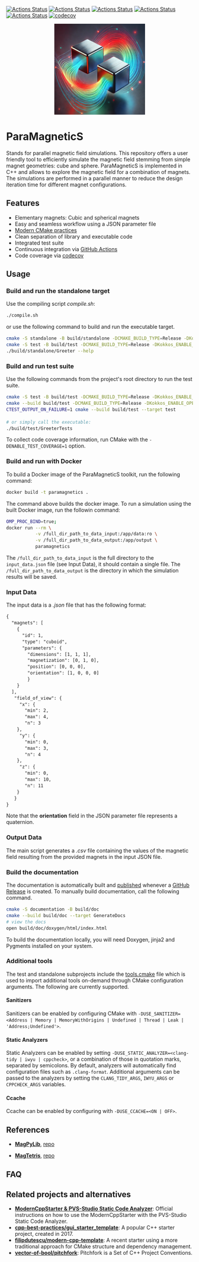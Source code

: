 [![Actions Status](https://github.com/TheLartians/ModernCppStarter/workflows/MacOS/badge.svg)](https://github.com/TheLartians/ModernCppStarter/actions)
[![Actions Status](https://github.com/TheLartians/ModernCppStarter/workflows/Windows/badge.svg)](https://github.com/TheLartians/ModernCppStarter/actions)
[![Actions Status](https://github.com/TheLartians/ModernCppStarter/workflows/Ubuntu/badge.svg)](https://github.com/TheLartians/ModernCppStarter/actions)
[![Actions Status](https://github.com/TheLartians/ModernCppStarter/workflows/Style/badge.svg)](https://github.com/TheLartians/ModernCppStarter/actions)
[![Actions Status](https://github.com/TheLartians/ModernCppStarter/workflows/Install/badge.svg)](https://github.com/TheLartians/ModernCppStarter/actions)
[![codecov](https://codecov.io/gh/TheLartians/ModernCppStarter/branch/master/graph/badge.svg)](https://codecov.io/gh/TheLartians/ModernCppStarter)

<!-- <p align="center">
  <img src="https://repository-images.githubusercontent.com/254842585/4dfa7580-7ffb-11ea-99d0-46b8fe2f4170" height="175" width="auto" />
</p> -->


<div align="center" style="text-align: center;">
  <img src="magnet.webp" alt="Description of image" width="245">
</div>

# ParaMagneticS

Stands for parallel magnetic field simulations. This repository offers a user friendly tool to efficiently simulate the magnetic field stemming from simple magnet geometries: cube and sphere. ParaMagneticS is implemented in C++ and allows to explore the magnetic field for a combination of magnets. The simulations are performed in a parallel manner to reduce the design iteration time for different magnet configurations.

## Features

- Elementary magnets: Cubic and spherical magnets
- Easy and seamless workflow using a JSON parameter file
- [Modern CMake practices](https://pabloariasal.github.io/2018/02/19/its-time-to-do-cmake-right/)
- Clean separation of library and executable code
- Integrated test suite
- Continuous integration via [GitHub Actions](https://help.github.com/en/actions/)
- Code coverage via [codecov](https://codecov.io)
<!-- - Code formatting enforced by [clang-format](https://clang.llvm.org/docs/ClangFormat.html) and [cmake-format](https://github.com/cheshirekow/cmake_format) via [Format.cmake](https://github.com/TheLartians/Format.cmake)
- Reproducible dependency management via [CPM.cmake](https://github.com/TheLartians/CPM.cmake)
- Installable target with automatic versioning information and header generation via [PackageProject.cmake](https://github.com/TheLartians/PackageProject.cmake)
- Automatic [documentation](https://thelartians.github.io/ModernCppStarter) and deployment with [Doxygen](https://www.doxygen.nl) and [GitHub Pages](https://pages.github.com)
- Support for [sanitizer tools, and more](#additional-tools) -->

## Usage

### Build and run the standalone target

Use the compiling script *compile.sh*:
```bash
./compile.sh
```

or use the following command to build and run the executable target.

```bash
cmake -S standalone -B build/standalone -DCMAKE_BUILD_TYPE=Release -DKokkos_ENABLE_OPENMP=On -DCMAKE_CXX_COMPILER=g++
cmake -S test -B build/test -DCMAKE_BUILD_TYPE=Release -DKokkos_ENABLE_OPENMP=On -DCMAKE_CXX_COMPILER=g++
./build/standalone/Greeter --help
```

### Build and run test suite

Use the following commands from the project's root directory to run the test suite.

```bash
cmake -S test -B build/test -DCMAKE_BUILD_TYPE=Release -DKokkos_ENABLE_OPENMP=On -DCMAKE_CXX_COMPILER=g++
cmake --build build/test -DCMAKE_BUILD_TYPE=Release -DKokkos_ENABLE_OPENMP=On -DCMAKE_CXX_COMPILER=g++
CTEST_OUTPUT_ON_FAILURE=1 cmake --build build/test --target test

# or simply call the executable: 
./build/test/GreeterTests
```

To collect code coverage information, run CMake with the `-DENABLE_TEST_COVERAGE=1` option.

### Build and run with Docker

To build a Docker image of the ParaMagneticS toolkit, run the following command:

```bash
docker build -t paramagnetics .
```

The command above builds the docker image. To run a simulation using the built Docker image, run the followin command:

```bash
OMP_PROC_BIND=true;
docker run --rm \
           -v /full_dir_path_to_data_input:/app/data:ro \
           -v /full_dir_path_to_data_output:/app/output \
           paramagnetics
```

The `/full_dir_path_to_data_input` is the full directory to the `input_data.json` file (see Input Data), it should contain a single file.
The `/full_dir_path_to_data_output` is the directory in which the simulation results will be saved.

### Input Data

The input data is a *.json* file that has the following format:

```txt
{
  "magnets": [
    {
      "id": 1,
      "type": "cuboid",
      "parameters": {
        "dimensions": [1, 1, 1],
        "magnetization": [0, 1, 0],
        "position": [0, 0, 0],
        "orientation": [1, 0, 0, 0] 
        }
    }
  ],
   "field_of_view": {
     "x": {
       "min": 2,
       "max": 4,
       "n": 3
    },
     "y": {
       "min": 0,
       "max": 3,
       "n": 4
    },
     "z": {
       "min": 0,
       "max": 10,
       "n": 11
    }
   }
}
```
Note that the **orientation** field in the JSON parameter file represents a quaternion.

### Output Data

The main script generates a *.csv* file containing the values of the magnetic field resulting from the provided magnets in the input JSON file.

### Build the documentation

The documentation is automatically built and [published](https://thelartians.github.io/ModernCppStarter) whenever a [GitHub Release](https://help.github.com/en/github/administering-a-repository/managing-releases-in-a-repository) is created.
To manually build documentation, call the following command.

```bash
cmake -S documentation -B build/doc
cmake --build build/doc --target GenerateDocs
# view the docs
open build/doc/doxygen/html/index.html
```

To build the documentation locally, you will need Doxygen, jinja2 and Pygments installed on your system.

<!-- ### Build everything at once

The project also includes an `all` directory that allows building all targets at the same time.
This is useful during development, as it exposes all subprojects to your IDE and avoids redundant builds of the library.

```bash
cmake -S all -B build -DCMAKE_BUILD_TYPE=Release -DKokkos_ENABLE_OPENMP=On
cmake --build build -DCMAKE_BUILD_TYPE=Release -DKokkos_ENABLE_OPENMP=On

# run tests
./build/test/GreeterTests
# format code
cmake --build build --target fix-format
# run standalone
./build/standalone/Greeter --help
# build docs
cmake --build build --target GenerateDocs
``` -->

### Additional tools

The test and standalone subprojects include the [tools.cmake](cmake/tools.cmake) file which is used to import additional tools on-demand through CMake configuration arguments.
The following are currently supported.

#### Sanitizers

Sanitizers can be enabled by configuring CMake with `-DUSE_SANITIZER=<Address | Memory | MemoryWithOrigins | Undefined | Thread | Leak | 'Address;Undefined'>`.

#### Static Analyzers

Static Analyzers can be enabled by setting `-DUSE_STATIC_ANALYZER=<clang-tidy | iwyu | cppcheck>`, or a combination of those in quotation marks, separated by semicolons.
By default, analyzers will automatically find configuration files such as `.clang-format`.
Additional arguments can be passed to the analyzers by setting the `CLANG_TIDY_ARGS`, `IWYU_ARGS` or `CPPCHECK_ARGS` variables.

#### Ccache

Ccache can be enabled by configuring with `-DUSE_CCACHE=<ON | OFF>`.

## References

- **[MagPyLib](https://www.sciencedirect.com/science/article/pii/S2352711020300170)**, [repo](https://github.com/magpylib/magpylib)

- **[MagTetris](https://www.sciencedirect.com/science/article/abs/pii/S1090780723000988?via%3Dihub)**, [repo](https://github.com/BioMed-EM-Lab/MagTetris)

## FAQ

<!-- > Can I use this for header-only libraries?

Yes, however you will need to change the library type to an `INTERFACE` library as documented in the [CMakeLists.txt](CMakeLists.txt).
See [here](https://github.com/TheLartians/StaticTypeInfo) for an example header-only library based on the template.

> I don't need a standalone target / documentation. How can I get rid of it?

Simply remove the standalone / documentation directory and according github workflow file.

> Can I build the standalone and tests at the same time? / How can I tell my IDE about all subprojects?

To keep the template modular, all subprojects derived from the library have been separated into their own CMake modules.
This approach makes it trivial for third-party projects to re-use the projects library code.
To allow IDEs to see the full scope of the project, the template includes the `all` directory that will create a single build for all subprojects.
Use this as the main directory for best IDE support.

> I see you are using `GLOB` to add source files in CMakeLists.txt. Isn't that evil?

Glob is considered bad because any changes to the source file structure [might not be automatically caught](https://cmake.org/cmake/help/latest/command/file.html#filesystem) by CMake's builders and you will need to manually invoke CMake on changes.
  I personally prefer the `GLOB` solution for its simplicity, but feel free to change it to explicitly listing sources.

> I want create additional targets that depend on my library. Should I modify the main CMakeLists to include them?

Avoid including derived projects from the libraries CMakeLists (even though it is a common sight in the C++ world), as this effectively inverts the dependency tree and makes the build system hard to reason about.
Instead, create a new directory or project with a CMakeLists that adds the library as a dependency (e.g. like the [standalone](standalone/CMakeLists.txt) directory).
Depending type it might make sense move these components into a separate repositories and reference a specific commit or version of the library.
This has the advantage that individual libraries and components can be improved and updated independently.

> You recommend to add external dependencies using CPM.cmake. Will this force users of my library to use CPM.cmake as well?

[CPM.cmake](https://github.com/TheLartians/CPM.cmake) should be invisible to library users as it's a self-contained CMake Script.
If problems do arise, users can always opt-out by defining the CMake or env variable [`CPM_USE_LOCAL_PACKAGES`](https://github.com/cpm-cmake/CPM.cmake#options), which will override all calls to `CPMAddPackage` with the according `find_package` call.
This should also enable users to use the project with their favorite external C++ dependency manager, such as vcpkg or Conan.

> Can I configure and build my project offline?

No internet connection is required for building the project, however when using CPM missing dependencies are downloaded at configure time.
To avoid redundant downloads, it's highly recommended to set a CPM.cmake cache directory, e.g.: `export CPM_SOURCE_CACHE=$HOME/.cache/CPM`.
This will enable shallow clones and allow offline configurations dependencies are already available in the cache.

> Can I use CPack to create a package installer for my project?

As there are a lot of possible options and configurations, this is not (yet) in the scope of this template. See the [CPack documentation](https://cmake.org/cmake/help/latest/module/CPack.html) for more information on setting up CPack installers.

> This is too much, I just want to play with C++ code and test some libraries.

Perhaps the [MiniCppStarter](https://github.com/TheLartians/MiniCppStarter) is something for you! -->

## Related projects and alternatives

- [**ModernCppStarter & PVS-Studio Static Code Analyzer**](https://github.com/viva64/pvs-studio-cmake-examples/tree/master/modern-cpp-starter): Official instructions on how to use the ModernCppStarter with the PVS-Studio Static Code Analyzer.
- [**cpp-best-practices/gui_starter_template**](https://github.com/cpp-best-practices/gui_starter_template/): A popular C++ starter project, created in 2017.
- [**filipdutescu/modern-cpp-template**](https://github.com/filipdutescu/modern-cpp-template): A recent starter using a more traditional approach for CMake structure and dependency management.
- [**vector-of-bool/pitchfork**](https://github.com/vector-of-bool/pitchfork/): Pitchfork is a Set of C++ Project Conventions.

<!-- ## Star History

[![Star History Chart](https://api.star-history.com/svg?repos=TheLartians/ModernCppStarter,cpp-best-practices/gui_starter_template,filipdutescu/modern-cpp-template&type=Date)](https://star-history.com/#TheLartians/ModernCppStarter&cpp-best-practices/gui_starter_template&filipdutescu/modern-cpp-template&Date) -->
